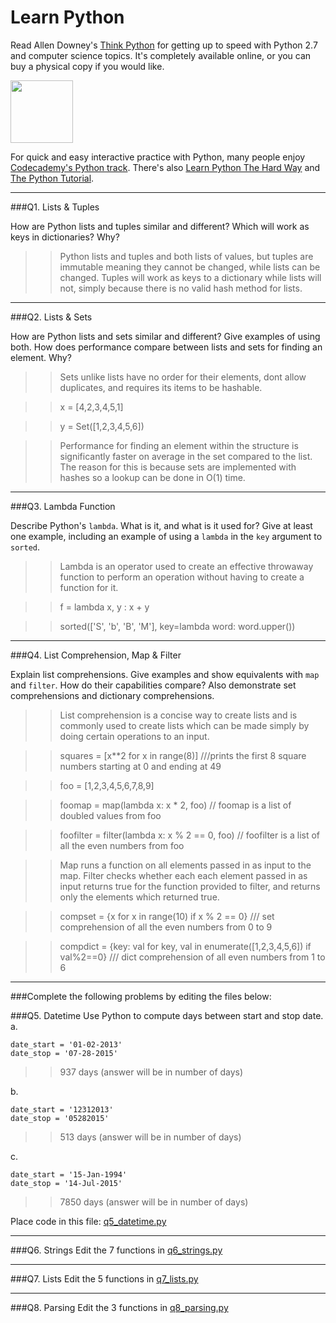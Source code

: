 # Learn Python

Read Allen Downey's [Think Python](http://www.greenteapress.com/thinkpython/) for getting up to speed with Python 2.7 and computer science topics. It's completely available online, or you can buy a physical copy if you would like.

<a href="http://www.greenteapress.com/thinkpython/"><img src="img/think_python.png" style="width: 100px;" target="_blank"></a>

For quick and easy interactive practice with Python, many people enjoy [Codecademy's Python track](http://www.codecademy.com/en/tracks/python). There's also [Learn Python The Hard Way](http://learnpythonthehardway.org/book/) and [The Python Tutorial](https://docs.python.org/2/tutorial/).

---

###Q1. Lists &amp; Tuples

How are Python lists and tuples similar and different? Which will work as keys in dictionaries? Why?

>> Python lists and tuples and both lists of values, but tuples are immutable meaning they cannot be changed, while lists can be changed. Tuples will work as keys to a dictionary while lists will not, simply because there is no valid hash method for lists.

---

###Q2. Lists &amp; Sets

How are Python lists and sets similar and different? Give examples of using both. How does performance compare between lists and sets for finding an element. Why?

>> Sets unlike lists have no order for their elements, dont allow duplicates, and requires its items to be hashable. 

>> x = [4,2,3,4,5,1]

>> y = Set([1,2,3,4,5,6])

>> Performance for finding an element within the structure is significantly faster on average in the set compared to the list. The reason for this is because sets are implemented with hashes so a lookup can be done in O(1) time.

---

###Q3. Lambda Function

Describe Python's `lambda`. What is it, and what is it used for? Give at least one example, including an example of using a `lambda` in the `key` argument to `sorted`.

>> Lambda is an operator used to create an effective throwaway function to perform an operation without having to create a function for it.

>> f = lambda x, y : x + y

>> sorted(['S', 'b', 'B', 'M'], key=lambda word: word.upper())

---

###Q4. List Comprehension, Map &amp; Filter

Explain list comprehensions. Give examples and show equivalents with `map` and `filter`. How do their capabilities compare? Also demonstrate set comprehensions and dictionary comprehensions.

>> List comprehension is a concise way to create lists and is commonly used to create lists which can be made simply by doing certain operations to an input. 

>> squares = [x**2 for x in range(8)] ///prints the first 8 square numbers starting at 0 and ending at 49

>> foo = [1,2,3,4,5,6,7,8,9]

>> foomap = map(lambda x: x * 2, foo) // foomap is a list of doubled values from foo

>> foofilter = filter(lambda x: x % 2 == 0, foo) // foofilter is a list of all the even numbers from foo

>> Map runs a function on all elements passed in as input to the map. Filter checks whether each each element passed in as input returns true for the function provided to filter, and returns only the elements which returned true.

>> compset = {x for x in range(10) if x % 2 == 0} /// set comprehension of all the even numbers from 0 to 9

>> compdict = {key: val for key, val in enumerate([1,2,3,4,5,6]) if val%2==0} /// dict comprehension of all even numbers from 1 to 6


---

###Complete the following problems by editing the files below:

###Q5. Datetime
Use Python to compute days between start and stop date.   
a.  

```
date_start = '01-02-2013'    
date_stop = '07-28-2015'
```

>> 937 days (answer will be in number of days)

b.  
```
date_start = '12312013'  
date_stop = '05282015'  
```

>> 513 days (answer will be in number of days)

c.  
```
date_start = '15-Jan-1994'      
date_stop = '14-Jul-2015'  
```

>> 7850 days (answer will be in number of days)

Place code in this file: [q5_datetime.py](python/q5_datetime.py)

---

###Q6. Strings
Edit the 7 functions in [q6_strings.py](python/q6_strings.py)

---

###Q7. Lists
Edit the 5 functions in [q7_lists.py](python/q7_lists.py)

---

###Q8. Parsing
Edit the 3 functions in [q8_parsing.py](python/q8_parsing.py)






